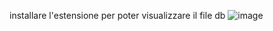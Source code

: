 installare l'estensione per poter visualizzare il file db
![image](https://user-images.githubusercontent.com/116790994/236402712-b6be1f6b-2eb5-40e6-915c-8c5ccf16b5c5.png)

